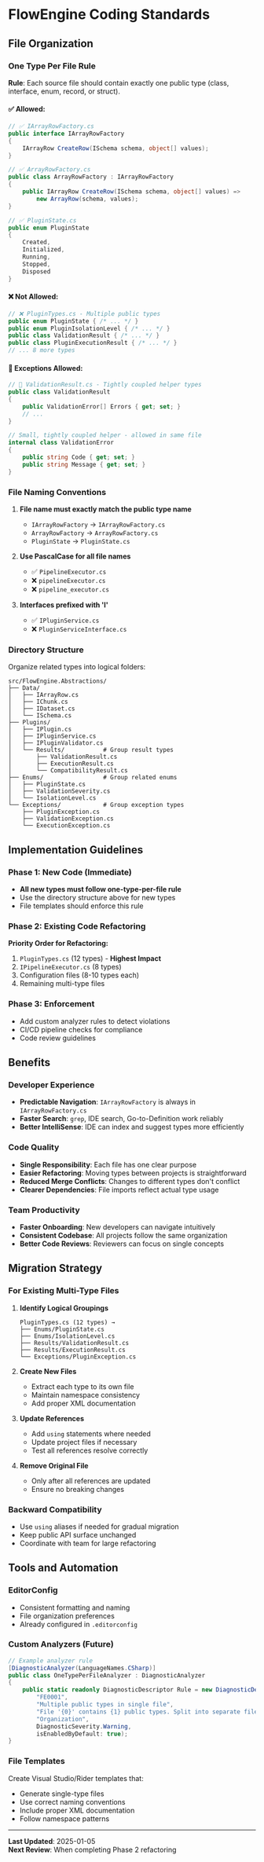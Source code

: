 # FlowEngine Coding Standards

## File Organization

### One Type Per File Rule

**Rule**: Each source file should contain exactly one public type (class, interface, enum, record, or struct).

#### ✅ **Allowed**:
```csharp
// ✅ IArrayRowFactory.cs
public interface IArrayRowFactory
{
    IArrayRow CreateRow(ISchema schema, object[] values);
}

// ✅ ArrayRowFactory.cs  
public class ArrayRowFactory : IArrayRowFactory
{
    public IArrayRow CreateRow(ISchema schema, object[] values) => 
        new ArrayRow(schema, values);
}

// ✅ PluginState.cs
public enum PluginState
{
    Created,
    Initialized,
    Running,
    Stopped,
    Disposed
}
```

#### ❌ **Not Allowed**:
```csharp
// ❌ PluginTypes.cs - Multiple public types
public enum PluginState { /* ... */ }
public enum PluginIsolationLevel { /* ... */ }
public class ValidationResult { /* ... */ }
public class PluginExecutionResult { /* ... */ }
// ... 8 more types
```

#### 🔶 **Exceptions Allowed**:
```csharp
// 🔶 ValidationResult.cs - Tightly coupled helper types
public class ValidationResult
{
    public ValidationError[] Errors { get; set; }
    // ...
}

// Small, tightly coupled helper - allowed in same file
internal class ValidationError
{
    public string Code { get; set; }
    public string Message { get; set; }
}
```

### File Naming Conventions

1. **File name must exactly match the public type name**
   - `IArrayRowFactory` → `IArrayRowFactory.cs`
   - `ArrayRowFactory` → `ArrayRowFactory.cs`
   - `PluginState` → `PluginState.cs`

2. **Use PascalCase for all file names**
   - ✅ `PipelineExecutor.cs`
   - ❌ `pipelineExecutor.cs`
   - ❌ `pipeline_executor.cs`

3. **Interfaces prefixed with 'I'**
   - ✅ `IPluginService.cs`
   - ❌ `PluginServiceInterface.cs`

### Directory Structure

Organize related types into logical folders:

```
src/FlowEngine.Abstractions/
├── Data/
│   ├── IArrayRow.cs
│   ├── IChunk.cs
│   ├── IDataset.cs
│   └── ISchema.cs
├── Plugins/
│   ├── IPlugin.cs
│   ├── IPluginService.cs
│   ├── IPluginValidator.cs
│   └── Results/           # Group result types
│       ├── ValidationResult.cs
│       ├── ExecutionResult.cs
│       └── CompatibilityResult.cs
├── Enums/                 # Group related enums
│   ├── PluginState.cs
│   ├── ValidationSeverity.cs
│   └── IsolationLevel.cs
└── Exceptions/            # Group exception types
    ├── PluginException.cs
    ├── ValidationException.cs
    └── ExecutionException.cs
```

## Implementation Guidelines

### Phase 1: New Code (Immediate)
- **All new types must follow one-type-per-file rule**
- Use the directory structure above for new types
- File templates should enforce this rule

### Phase 2: Existing Code Refactoring
**Priority Order for Refactoring:**
1. `PluginTypes.cs` (12 types) - **Highest Impact**
2. `IPipelineExecutor.cs` (8 types)
3. Configuration files (8-10 types each)
4. Remaining multi-type files

### Phase 3: Enforcement
- Add custom analyzer rules to detect violations
- CI/CD pipeline checks for compliance
- Code review guidelines

## Benefits

### Developer Experience
- **Predictable Navigation**: `IArrayRowFactory` is always in `IArrayRowFactory.cs`
- **Faster Search**: `grep`, IDE search, Go-to-Definition work reliably
- **Better IntelliSense**: IDE can index and suggest types more efficiently

### Code Quality
- **Single Responsibility**: Each file has one clear purpose
- **Easier Refactoring**: Moving types between projects is straightforward
- **Reduced Merge Conflicts**: Changes to different types don't conflict
- **Clearer Dependencies**: File imports reflect actual type usage

### Team Productivity
- **Faster Onboarding**: New developers can navigate intuitively
- **Consistent Codebase**: All projects follow the same organization
- **Better Code Reviews**: Reviewers can focus on single concepts

## Migration Strategy

### For Existing Multi-Type Files

1. **Identify Logical Groupings**
   ```
   PluginTypes.cs (12 types) →
   ├── Enums/PluginState.cs
   ├── Enums/IsolationLevel.cs
   ├── Results/ValidationResult.cs
   ├── Results/ExecutionResult.cs
   └── Exceptions/PluginException.cs
   ```

2. **Create New Files**
   - Extract each type to its own file
   - Maintain namespace consistency
   - Add proper XML documentation

3. **Update References**
   - Add `using` statements where needed
   - Update project files if necessary
   - Test all references resolve correctly

4. **Remove Original File**
   - Only after all references are updated
   - Ensure no breaking changes

### Backward Compatibility
- Use `using` aliases if needed for gradual migration
- Keep public API surface unchanged
- Coordinate with team for large refactoring

## Tools and Automation

### EditorConfig
- Consistent formatting and naming
- File organization preferences
- Already configured in `.editorconfig`

### Custom Analyzers (Future)
```csharp
// Example analyzer rule
[DiagnosticAnalyzer(LanguageNames.CSharp)]
public class OneTypePerFileAnalyzer : DiagnosticAnalyzer
{
    public static readonly DiagnosticDescriptor Rule = new DiagnosticDescriptor(
        "FE0001",
        "Multiple public types in single file",
        "File '{0}' contains {1} public types. Split into separate files.",
        "Organization",
        DiagnosticSeverity.Warning,
        isEnabledByDefault: true);
}
```

### File Templates
Create Visual Studio/Rider templates that:
- Generate single-type files
- Use correct naming conventions
- Include proper XML documentation
- Follow namespace patterns

---

**Last Updated**: 2025-01-05  
**Next Review**: When completing Phase 2 refactoring